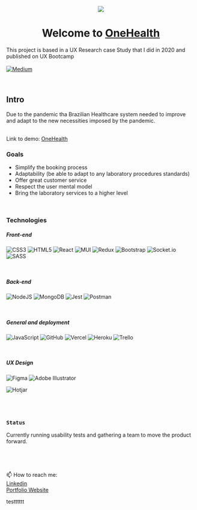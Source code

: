 <p align="center">
<img src="https://res.cloudinary.com/koulin/image/upload/v1634748909/OneHealth/logo_2_jzpunf.png">
</p>

<h1 align="center"> Welcome to <a href="https://capstone-oh-front.vercel.app/">OneHealth</a> </h1>

This project is based in a UX Research case Study that I did in 2020 and published on UX Bootcamp 
<br><br>
[![Medium](https://img.shields.io/badge/Medium-12100E?style=for-the-badge&logo=medium&logoColor=white)](https://bootcamp.uxdesign.cc/onehealth-a-solution-to-health-testings-centre-to-follow-covid-19-guidelines-and-improve-their-9a9a273fce39)


<br>

## Intro

Due to the pandemic tha Brazilian Healthcare system needed to improve and adapt to the new necessities imposed by the pandemic.

<br>
Link to demo: <a href="https://capstone-oh-front.vercel.app/">OneHealth</a>

<br>

### Goals

* Simplify the booking process
* Adaptability (be able to adapt to any laboratory procedures standards)
* Offer great customer service 
* Respect the user mental model
* Bring the laboratory services to a higher level

<br>

### Technologies

##### Front-end
![CSS3](https://img.shields.io/badge/css3-%231572B6.svg?style=for-the-badge&logo=css3&logoColor=white)
![HTML5](https://img.shields.io/badge/html5-%23E34F26.svg?style=for-the-badge&logo=html5&logoColor=white)
![React](https://img.shields.io/badge/react-%2320232a.svg?style=for-the-badge&logo=react&logoColor=%2361DAFB)
![MUI](https://img.shields.io/badge/MUI-%230081CB.svg?style=for-the-badge&logo=material-ui&logoColor=white)
![Redux](https://img.shields.io/badge/redux-%23593d88.svg?style=for-the-badge&logo=redux&logoColor=white)
![Bootstrap](https://img.shields.io/badge/bootstrap-%23563D7C.svg?style=for-the-badge&logo=bootstrap&logoColor=white)
![Socket.io](https://img.shields.io/badge/Socket.io-black?style=for-the-badge&logo=socket.io&badgeColor=010101)
![SASS](https://img.shields.io/badge/SASS-hotpink.svg?style=for-the-badge&logo=SASS&logoColor=white)


<br>

##### Back-end
![NodeJS](https://img.shields.io/badge/node.js-6DA55F?style=for-the-badge&logo=node.js&logoColor=white)
![MongoDB](https://img.shields.io/badge/MongoDB-%234ea94b.svg?style=for-the-badge&logo=mongodb&logoColor=white)
![Jest](https://img.shields.io/badge/-jest-%23C21325?style=for-the-badge&logo=jest&logoColor=white)
![Postman](https://img.shields.io/badge/Postman-FF6C37?style=for-the-badge&logo=postman&logoColor=white)

<br>

##### General and deployment
![JavaScript](https://img.shields.io/badge/javascript-%23323330.svg?style=for-the-badge&logo=javascript&logoColor=%23F7DF1E)
![GitHub](https://img.shields.io/badge/github-%23121011.svg?style=for-the-badge&logo=github&logoColor=white)
![Vercel](https://img.shields.io/badge/vercel-%23000000.svg?style=for-the-badge&logo=vercel&logoColor=white)
![Heroku](https://img.shields.io/badge/heroku-%23430098.svg?style=for-the-badge&logo=heroku&logoColor=white)
![Trello](https://img.shields.io/badge/Trello-%23026AA7.svg?style=for-the-badge&logo=Trello&logoColor=white)

<br>

##### UX Design

![Figma](https://img.shields.io/badge/figma-%23F24E1E.svg?style=for-the-badge&logo=figma&logoColor=white)
![Adobe Illustrator](https://img.shields.io/badge/adobeillustrator-%23FF9A00.svg?style=for-the-badge&logo=adobeillustrator&logoColor=white)

![Hotjar](https://a11ybadges.com/badge?logo=hotjar)

<br>
<br>

### `Status`

Currently running usability tests and gathering a team to move the product forward.

<br>
<br>

###

📫 How to reach me: 
<br>
[Linkedin](https://www.linkedin.com/in/rafavpl/)
<br> [Portfolio Website](https://rafa-fs-developer-ux-designer.vercel.app/#/)

testttttt






